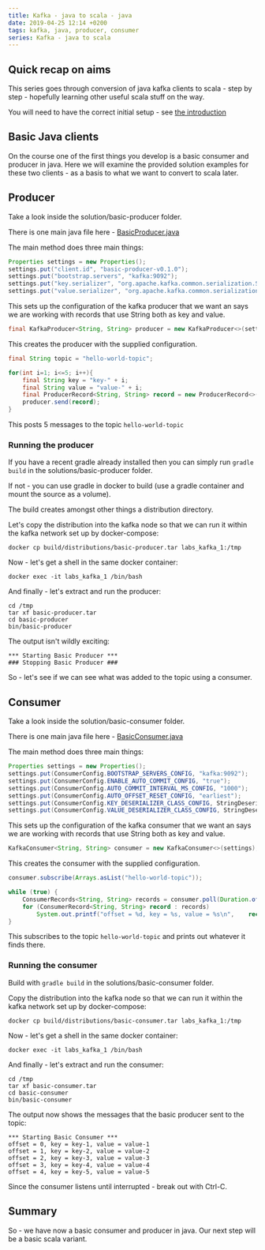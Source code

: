 ```yaml
---
title: Kafka - java to scala - java
date: 2019-04-25 12:14 +0200
tags: kafka, java, producer, consumer
series: Kafka - java to scala
---
```


## Quick recap on aims

This series goes through conversion of java kafka clients to scala - step by step - hopefully learning other useful scala stuff on the way.

You will need to have the correct initial setup - see [the introduction](/2019/04/25/kafka-java-to-scala-introduction/)

## Basic Java clients

On the course one of the first things you develop is a basic consumer and producer in java. Here we will examine the provided solution examples for these two clients - as a basis to what we want to convert to scala later.

## Producer

Take a look inside the solution/basic-producer folder.

There is one main java file here - [BasicProducer.java](https://github.com/confluentinc/training-developer-src/blob/master/solution/basic-producer/src/main/java/clients/BasicProducer.java)

The main method does three main things:

```java
Properties settings = new Properties();
settings.put("client.id", "basic-producer-v0.1.0");
settings.put("bootstrap.servers", "kafka:9092");
settings.put("key.serializer", "org.apache.kafka.common.serialization.StringSerializer");
settings.put("value.serializer", "org.apache.kafka.common.serialization.StringSerializer");
```

This sets up the configuration of the kafka producer that we want an says we are working with records that use String both as key and value.

```java
final KafkaProducer<String, String> producer = new KafkaProducer<>(settings);
```

This creates the producer with the supplied configuration.

```java
final String topic = "hello-world-topic";

for(int i=1; i<=5; i++){
    final String key = "key-" + i;
    final String value = "value-" + i;
    final ProducerRecord<String, String> record = new ProducerRecord<>(topic, key, value);
    producer.send(record);
}
```

This posts 5 messages to the topic `hello-world-topic`

### Running the producer

If you have a recent gradle already installed then you can simply run `gradle build` in the solutions/basic-producer folder.

If not - you can use gradle in docker to build (use a gradle container and mount the source as a volume).

The build creates amongst other things a distribution directory.

Let's copy the distribution into the kafka node so that we can run it within the kafka network set up by docker-compose:

```shell
docker cp build/distributions/basic-producer.tar labs_kafka_1:/tmp
```

Now - let's get a shell in the same docker container:

```shell
docker exec -it labs_kafka_1 /bin/bash
```

And finally - let's extract and run the producer:

```shell
cd /tmp
tar xf basic-producer.tar
cd basic-producer
bin/basic-producer
```

The output isn't wildly exciting:

```
*** Starting Basic Producer ***
### Stopping Basic Producer ###
```

So - let's see if we can see what was added to the topic using a consumer.

## Consumer

Take a look inside the solution/basic-consumer folder.

There is one main java file here - [BasicConsumer.java](https://github.com/confluentinc/training-developer-src/blob/master/solution/basic-consumer/src/main/java/clients/BasicConsumer.java)

The main method does three main things:

```java
Properties settings = new Properties();
settings.put(ConsumerConfig.BOOTSTRAP_SERVERS_CONFIG, "kafka:9092");
settings.put(ConsumerConfig.ENABLE_AUTO_COMMIT_CONFIG, "true");
settings.put(ConsumerConfig.AUTO_COMMIT_INTERVAL_MS_CONFIG, "1000");
settings.put(ConsumerConfig.AUTO_OFFSET_RESET_CONFIG, "earliest");
settings.put(ConsumerConfig.KEY_DESERIALIZER_CLASS_CONFIG, StringDeserializer.class);
settings.put(ConsumerConfig.VALUE_DESERIALIZER_CLASS_CONFIG, StringDeserializer.class);
```

This sets up the configuration of the kafka consumer that we want an says we are working with records that use String both as key and value.

```java
KafkaConsumer<String, String> consumer = new KafkaConsumer<>(settings);
```

This creates the consumer with the supplied configuration.

```java
consumer.subscribe(Arrays.asList("hello-world-topic"));

while (true) {
    ConsumerRecords<String, String> records = consumer.poll(Duration.ofMillis(100));
    for (ConsumerRecord<String, String> record : records)
        System.out.printf("offset = %d, key = %s, value = %s\n",    record.offset(), record.key(), record.value());
}
```

This subscribes to the topic `hello-world-topic` and prints out whatever it finds there.

### Running the consumer

Build with `gradle build` in the solutions/basic-consumer folder.

Copy the distribution into the kafka node so that we can run it within the kafka network set up by docker-compose:

```shell
docker cp build/distributions/basic-consumer.tar labs_kafka_1:/tmp
```

Now - let's get a shell in the same docker container:

```shell
docker exec -it labs_kafka_1 /bin/bash
```

And finally - let's extract and run the consumer:

```shell
cd /tmp
tar xf basic-consumer.tar
cd basic-consumer
bin/basic-consumer
```

The output now shows the messages that the basic producer sent to the topic:

```
*** Starting Basic Consumer ***
offset = 0, key = key-1, value = value-1
offset = 1, key = key-2, value = value-2
offset = 2, key = key-3, value = value-3
offset = 3, key = key-4, value = value-4
offset = 4, key = key-5, value = value-5
```

Since the consumer listens until interrupted - break out with Ctrl-C.

## Summary

So - we have now a basic consumer and producer in java. Our next step will be a basic scala variant.
